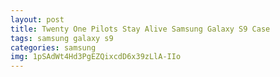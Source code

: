 ```yaml
---
layout: post
title: Twenty One Pilots Stay Alive Samsung Galaxy S9 Case
tags: samsung galaxy s9
categories: samsung
img: 1pSAdWt4Hd3PgEZQixcdD6x39zLlA-IIo
---
```

